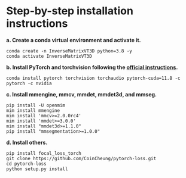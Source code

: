 # Step-by-step installation instructions

**a. Create a conda virtual environment and activate it.**
```shell
conda create -n InverseMatrixVT3D python=3.8 -y
conda activate InverseMatrixVT3D
```

**b. Install PyTorch and torchvision following the [official instructions](https://pytorch.org/).**
```shell
conda install pytorch torchvision torchaudio pytorch-cuda=11.8 -c pytorch -c nvidia
```

**c. Install mmengine, mmcv, mmdet, mmdet3d, and mmseg.**
```shell
pip install -U openmim
mim install mmengine
mim install 'mmcv>=2.0.0rc4'
mim install 'mmdet>=3.0.0'
mim install "mmdet3d>=1.1.0"
pip install "mmsegmentation>=1.0.0"
```

**d. Install others.**
```shell
pip install focal_loss_torch
git clone https://github.com/CoinCheung/pytorch-loss.git
cd pytorch-loss
python setup.py install
```
